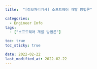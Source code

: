 ```yaml
---
title:  "[정보처리기사] 소프트웨어 개발 방법론"

categories:
  - Engineer Info
tags:
  - ["소프트웨어 개발 방법론"]

toc: true
toc_sticky: true

date: 2022-02-22
last_modified_at: 2022-02-22
---
```

